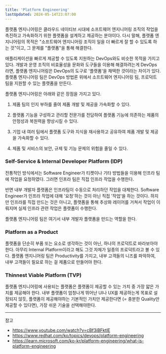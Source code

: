 ```yaml
---
title: 'Platform Engineering'
lastUpdated: 2024-05-14T23:07:00
---
```


플랫폼 엔지니어링은 클라우드 네이티브 시대에 소프트웨어 엔지니어링 조직의 작업을 촉진하고 가속화하기 위한 플랫폼을 설계하고 제공하는 분야이다.  다시 말해, 플랫폼 엔지니어링의 목적은 "소프트웨어 엔지니어링 조직이 일을 더 빠르게 잘 할 수 있도록 하는 것"이고, 그 문제를 "플랫폼"을 통해 해결한다.

애플리케이션을 빠르게 제공할 수 있도록 지원하는 DevOps와도 비슷한 목적을 가지고 있다. 개발과 운영 조직의 비효율성을 문화와 도구들을 이용해 해결하려는게 DevOps라면, 플랫폼 엔지니어링은 DevOps의 도구로 '플랫폼'을 채택한 것이라는 차이가 있다. 플랫폼 엔지니어링 팀은 DevOps 방법론 위에서 소프트웨어 엔지니어링 팀, 프로덕트 팀을 지원할 수 있는 플랫폼을 만든다.

플랫폼 엔지니어링은 아래와 같은 장점을 가지고 있다.

1. 제품 팀의 인지 부하를 줄여 제품 개발 및 제공을 가속화할 수 있다.

2. 플랫폼 기능을 구성하고 관리할 전문가를 전담하여 플랫폼 기능에 의존하는 제품의 안정성과 복원력을 향상시킬 수 있다.

3. 기업 내 여러 팀에서 플랫폼 도구와 지식을 재사용하고 공유하여 제품 개발 및 제공을 가속화할 수 있다.

4. 제품 및 서비스의 보안, 규제 및 기능 문제의 위험을 줄일 수 있다.
   

### Self-Service & Internal Developer Platform (IDP)

전통적인 방식에서는 Software Engineer가 티켓이나 기타 방법들을 이용해 인프라 팀에 작업을 요청하였다. 그러면 인프라 팀은 직접 인프라 작업을 수행한다.

반면 내부 개발자 플랫폼은 인프라팀이 수동으로 처리하던 작업을 대체한다. Software Engineer가 인프라 작업에 대해 '요청'하는 것이 아닌 직접 '작업'을 하는 것이다. 하지만 인프라를 직접 만드는 것은 아니고, 플랫폼을 통해 추상화 레이어를 거쳐서 작업이 이뤄지며 실제 인프라 관련 작업은 플랫폼이 수행한다.

플랫폼 엔지니어링 팀은 여기서 내부 개발자 플랫폼을 만드는 역할을 한다.

### Platform as a Product

플랫폼을 단순히 부품 또는 요소로 생각하는 것이 아닌, 하나의 프로덕트로 바라보아야 한다. 아무리 Internal Platform이라고 해도 그것 자체가 일종의 프로덕트라고 볼 수 있다. 플랫폼 엔지니어링 팀은 Productivity를 가지고, 내부 고객들의 니즈를 파악하여, 내부 고객들이 필요로 하는 걸 제품으로 만들어야 한다.

### Thinnest Viable Platform (TVP)

플랫폼 엔지니어링에 사용되는 플랫폼은 플랫폼이 제공할 수 있는 가치 중 가장 얇은 가치를 제공해야 한다. 내부 플랫폼이 엄청나게 뛰어난 UI나 UX를 제공하는게 목표로 설정되지 않듯, 플랫폼이 제공해야하는 기본적인 가치만 제공한다면 (= 충분한 Quality만 제공할 수 있다면), 가장 쉬운 기술을 선택해야한다.

---
참고
- https://www.youtube.com/watch?v=cBf3iBFktlE
- https://www.redhat.com/ko/topics/devops/platform-engineering
- https://learn.microsoft.com/ko-kr/platform-engineering/what-is-platform-engineering
